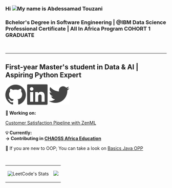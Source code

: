 ### Hi ![](https://user-images.githubusercontent.com/18350557/176309783-0785949b-9127-417c-8b55-ab5a4333674e.gif)My name is Abdessamad Touzani

<h3>Bchelor's Degree in Software Engineering | @IBM Data Science Professional Certificate | All In Africa Program COHORT 1 GRADUATE</h3><br>

-------------------
First-year Master's student in Data & AI | Aspiring Python Expert 
-------------------
<p>
    <a href="https://github.com/AbdessamadTzn"><img loading="lazy" src="https://raw.githubusercontent.com/joelparkerhenderson/joelparkerhenderson/main/assets/images/icons/nucleo-social-icons/svg/logo/github.svg"></a>
    <a href="https://linkedin.com/in/abdessamadtouzani"><img loading="lazy" src="https://raw.githubusercontent.com/joelparkerhenderson/joelparkerhenderson/main/assets/images/icons/nucleo-social-icons/svg/logo/linkedin.svg"></a>
    <a href="https://twitter.com/at9kat"><img loading="lazy" src="https://raw.githubusercontent.com/joelparkerhenderson/joelparkerhenderson/main/assets/images/icons/nucleo-social-icons/svg/logo/twitter.svg"></a>
<!--     <a href="https://instagram.com/___abdessamad__"><img loading="lazy" src="https://raw.githubusercontent.com/joelparkerhenderson/joelparkerhenderson/main/assets/images/icons/nucleo-social-icons/svg/logo/instagram.svg"></a> -->
</p>


**🔭 Working on: <br>**                                                                          
    
[Customer Satisfaction Pipeline with ZenML](https://github.com/AbdessamadTzn/customers-satisfactions-zenml) <br>

**💡 Currently: <br>**
**-> Contributing in [CHAOSS Africa Education](https://github.com/chaoss/education/) <br>**

[//]:# (🚀 **Projects**)
    

🤔 If you are new to OOP; You can take a look on [Basics Java OPP](https://github.com/AbdessamadTzn/Java-OOP-basics)
</p>

<br >

<table>
    <td>
      <img src="https://leetcode-badge-sage.vercel.app/badge/abdessamadtouzani?theme=dark" alt="LeetCode's Stats" />
    </td>
    <td>
      <p align="center">
        <img width="70%" src="http://github-profile-summary-cards.vercel.app/api/cards/profile-details?username=AbdessamadTzn&theme=algolia" />
      </p>
    </td>
</table>

